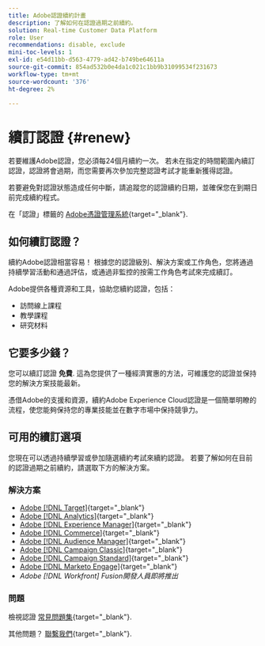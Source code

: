 ```yaml
---
title: Adobe認證續約計畫
description: 了解如何在認證過期之前續約。
solution: Real-time Customer Data Platform
role: User
recommendations: disable, exclude
mini-toc-levels: 1
exl-id: e54d11bb-d563-4779-ad42-b749be64611a
source-git-commit: 854ad532b0e4da1c021c1bb9b31099534f231673
workflow-type: tm+mt
source-wordcount: '376'
ht-degree: 2%

---
```


# 續訂認證 {#renew}

若要維護Adobe認證，您必須每24個月續約一次。 若未在指定的時間範圍內續訂認證，認證將會過期，而您需要再次參加完整認證考試才能重新獲得認證。

若要避免對認證狀態造成任何中斷，請追蹤您的認證續約日期，並確保您在到期日前完成續約程式。

在「認證」標籤的 [Adobe憑證管理系統](https://www.certmetrics.com/adobe/candidate/cert_summary.aspx){target="_blank"}.

## 如何續訂認證？

續約Adobe認證相當容易！ 根據您的認證級別、解決方案或工作角色，您將通過持續學習活動和通過評估，或通過非監控的按需工作角色考試來完成續訂。

Adobe提供各種資源和工具，協助您續約認證，包括：

* 訪問線上課程
* 教學課程
* 研究材料

## 它要多少錢？

您可以續訂認證 **免費**. 這為您提供了一種經濟實惠的方法，可維護您的認證並保持您的解決方案技能最新。

憑借Adobe的支援和資源，續約Adobe Experience Cloud認證是一個簡單明瞭的流程，使您能夠保持您的專業技能並在數字市場中保持競爭力。

## 可用的續訂選項

您現在可以透過持續學習或參加隨選續約考試來續約認證。 若要了解如何在目前的認證過期之前續約，請選取下方的解決方案。

### 解決方案

* [Adobe [!DNL Target]](https://experienceleague.adobe.com/docs/certification/certification/technical-certifications/at/at-renew.html?lang=en){target="_blank"}
* [Adobe [!DNL Analytics]](https://experienceleague.adobe.com/docs/certification/certification/technical-certifications/aa/aa-renew.html?lang=en){target="_blank"}
* [Adobe [!DNL Experience Manager]](https://experienceleague.adobe.com/docs/certification/certification/technical-certifications/aem/aem-renew.html?lang=en){target="_blank"}
* [Adobe [!DNL Commerce]](https://experienceleague.adobe.com/docs/certification/certification/technical-certifications/ac/ac-renew.html?lang=en){target="_blank"}
* [Adobe [!DNL Audience Manager]](https://experienceleague.adobe.com/docs/certification/certification/technical-certifications/aam/aam-renew.html?lang=en){target="_blank"}
* [Adobe [!DNL Campaign Classic]](https://experienceleague.adobe.com/docs/certification/certification/technical-certifications/acc/acc-renew.html?lang=en){target="_blank"}
* [Adobe [!DNL Campaign Standard]](https://experienceleague.adobe.com/docs/certification/certification/technical-certifications/acs/acs-renew.html?lang=en){target="_blank"}
* [Adobe [!DNL Marketo Engage]](https://experienceleague.adobe.com/docs/certification/certification/technical-certifications/ame/ame-renew.html?lang=en){target="_blank"}
* _Adobe [!DNL Workfront] Fusion開發人員即將推出_

### 問題

檢視認證 [常見問題集](https://experienceleague.adobe.com/docs/certification/certification/faq.html?lang=en){target="_blank"}.

其他問題？ [聯繫我們](mailto:certif@adobe.com){target="_blank"}.
